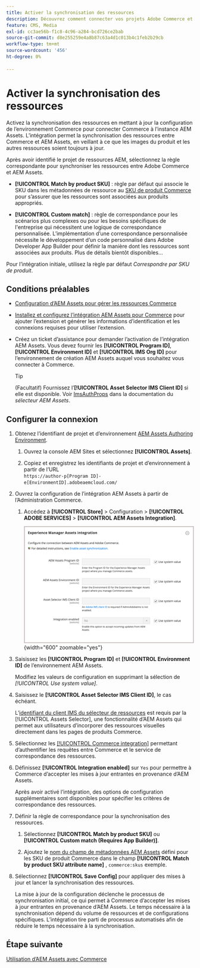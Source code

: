 ```yaml
---
title: Activer la synchronisation des ressources
description: Découvrez comment connecter vos projets Adobe Commerce et Experience Manager Assets pour activer la synchronisation des ressources entre ces deux systèmes.
feature: CMS, Media
exl-id: cc3ae56b-f1c8-4c96-a284-bcd726ce2bab
source-git-commit: d8e255259e4a8b87c63a4d1c013b4c1feb2b29cb
workflow-type: tm+mt
source-wordcount: '456'
ht-degree: 0%

---
```


# Activer la synchronisation des ressources

Activez la synchronisation des ressources en mettant à jour la configuration de l’environnement Commerce pour connecter Commerce à l’instance AEM Assets. L’intégration permet la synchronisation des ressources entre Commerce et AEM Assets, en veillant à ce que les images du produit et les autres ressources soient toujours à jour.

Après avoir identifié le projet de ressources AEM, sélectionnez la règle correspondante pour synchroniser les ressources entre Adobe Commerce et AEM Assets.

- **[!UICONTROL Match by product SKU]** : règle par défaut qui associe le SKU dans les métadonnées de ressource au [SKU de produit Commerce](https://experienceleague.adobe.com/en/docs/commerce-operations/implementation-playbook/glossary#sku) pour s’assurer que les ressources sont associées aux produits appropriés.

- **[!UICONTROL Custom match]** : règle de correspondance pour les scénarios plus complexes ou pour les besoins spécifiques de l&#39;entreprise qui nécessitent une logique de correspondance personnalisée. L’implémentation d’une correspondance personnalisée nécessite le développement d’un code personnalisé dans Adobe Developer App Builder pour définir la manière dont les ressources sont associées aux produits. Plus de détails bientôt disponibles...

Pour l’intégration initiale, utilisez la règle par défaut *Correspondre par SKU de produit*.

## Conditions préalables

- [Configuration d’AEM Assets pour gérer les ressources Commerce](aem-assets-configure-aem.md)

- [Installez et configurez l’intégration AEM Assets pour Commerce](aem-assets-configure-commerce.md) pour ajouter l’extension et générer les informations d’identification et les connexions requises pour utiliser l’extension.

- Créez un ticket d’assistance pour demander l’activation de l’intégration AEM Assets. Vous devez fournir les **[!UICONTROL Program ID]**, **[!UICONTROL Environment ID]** et **[!UICONTROL IMS Org ID]** pour l’environnement de création AEM Assets auquel vous souhaitez vous connecter à Commerce.

  >[!TIP]
  >
  > (Facultatif) Fournissez l’**[!UICONTROL Asset Selector IMS Client ID]** si elle est disponible. Voir [ImsAuthProps](https://experienceleague.adobe.com/en/docs/experience-manager-cloud-service/content/assets/manage/asset-selector/asset-selector-integration/integrate-asset-selector-adobe-app) dans la documentation du *sélecteur AEM Assets*.

## Configurer la connexion

1. Obtenez l’identifiant de projet et d’environnement [AEM Assets Authoring Environment](https://experienceleague.adobe.com/en/docs/experience-manager-cloud-service/content/sites/authoring/quick-start).

   1. Ouvrez la console AEM Sites et sélectionnez **[!UICONTROL Assets]**.

   1. Copiez et enregistrez les identifiants de projet et d’environnement à partir de l’URL <br>`https://author-p[Program ID]-e[EnvironmentID].adobeaemcloud.com/`
1. Ouvrez la configuration de l’intégration AEM Assets à partir de l’Administration Commerce.

   1. Accédez à **[!UICONTROL Store]** > Configuration > **[!UICONTROL ADOBE SERVICES]** > **[!UICONTROL AEM Assets Integration]**.

      ![L’intégration AEM Assets active l’intégration](assets/aem-assets-integration-enable-config.png){width="600" zoomable="yes"}

1. Saisissez les **[!UICONTROL Program ID]** et **[!UICONTROL Environment ID]** de l’environnement AEM Assets.

   Modifiez les valeurs de configuration en supprimant la sélection de *[!UICONTROL Use system value]*.

1. Saisissez le **[!UICONTROL Asset Selector IMS Client ID]**, le cas échéant.

   L’[identifiant du client IMS du sélecteur de ressources](https://experienceleague.adobe.com/en/docs/experience-manager-cloud-service/content/assets/manage/asset-selector/asset-selector-integration/integrate-asset-selector-adobe-app#ims-auth-props) est requis par la [!UICONTROL Assets Selector], une fonctionnalité d’AEM Assets qui permet aux utilisateurs d’incorporer des ressources visuelles directement dans les pages de produits Commerce.

1. Sélectionnez les [[!UICONTROL Commerce integration]](aem-assets-configure-commerce.md#add-the-integration-to-the-commerce-environment) permettant d’authentifier les requêtes entre Commerce et le service de correspondance des ressources.

1. Définissez **[!UICONTROL Integration enabled]** sur `Yes` pour permettre à Commerce d’accepter les mises à jour entrantes en provenance d’AEM Assets.

   Après avoir activé l’intégration, des options de configuration supplémentaires sont disponibles pour spécifier les critères de correspondance des ressources.

1. Définir la règle de correspondance pour la synchronisation des ressources.

   1. Sélectionnez **[!UICONTROL Match by product SKU]** ou **[!UICONTROL Custom match (Requires App Builder)]**.

   1. Ajoutez le [nom du champ de métadonnées AEM Assets](aem-assets-configure-aem.md#configure-metadata) défini pour les SKU de produit Commerce dans le champ **[!UICONTROL Match by product SKU attribute name]** , `commerce:skus` exemple.

1. Sélectionnez **[!UICONTROL Save Config]** pour appliquer des mises à jour et lancer la synchronisation des ressources.

   La mise à jour de la configuration déclenche le processus de synchronisation initial, ce qui permet à Commerce d’accepter les mises à jour entrantes en provenance d’AEM Assets. Le temps nécessaire à la synchronisation dépend du volume de ressources et de configurations spécifiques. L’intégration tire parti de processus automatisés afin de réduire le temps nécessaire à la synchronisation.

## Étape suivante

[Utilisation d’AEM Assets avec Commerce](aem-assets-manage.md)
